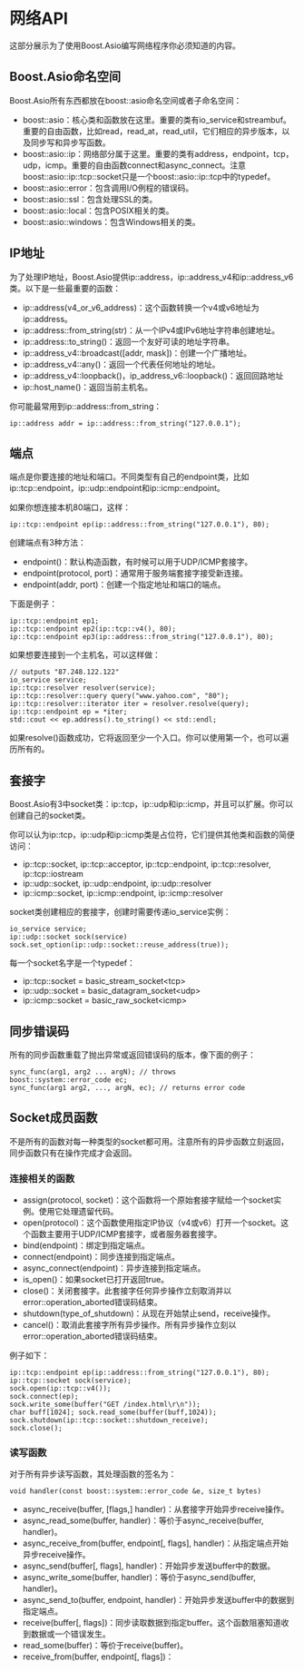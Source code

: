 # 网络API #

这部分展示为了使用Boost.Asio编写网络程序你必须知道的内容。

## Boost.Asio命名空间 ##

Boost.Asio所有东西都放在boost::asio命名空间或者子命名空间：

* boost::asio：核心类和函数放在这里。重要的类有io_service和streambuf。重要的自由函数，比如read，read_at，read_util，它们相应的异步版本，以及同步写和异步写函数。
* boost::asio::ip：网络部分属于这里。重要的类有address，endpoint，tcp，udp，icmp。重要的自由函数connect和async_connect。注意boost::asio::ip::tcp::socket只是一个boost::asio::ip::tcp中的typedef。
* boost::asio::error：包含调用I/O例程的错误码。
* boost::asio::ssl：包含处理SSL的类。
* boost::asio::local：包含POSIX相关的类。
* boost::asio::windows：包含Windows相关的类。

## IP地址 ##

为了处理IP地址，Boost.Asio提供ip::address，ip::address_v4和ip::address_v6类。以下是一些最重要的函数：

* ip::address(v4_or_v6_address)：这个函数转换一个v4或v6地址为ip::address。
* ip::address::from_string(str)：从一个IPv4或IPv6地址字符串创建地址。
* ip::address::to_string()：返回一个友好可读的地址字符串。
* ip::address_v4::broadcast([addr, mask])：创建一个广播地址。
* ip::address_v4::any()：返回一个代表任何地址的地址。
* ip::address_v4::loopback()，ip_address_v6::loopback()：返回回路地址
* ip::host_name()：返回当前主机名。

你可能最常用到ip::address::from_string：

	ip::address addr = ip::address::from_string("127.0.0.1");

## 端点 ##

端点是你要连接的地址和端口。不同类型有自己的endpoint类，比如ip::tcp::endpoint，ip::udp::endpoint和ip::icmp::endpoint。

如果你想连接本机80端口，这样：

	ip::tcp::endpoint ep(ip::address::from_string("127.0.0.1"), 80);

创建端点有3种方法：

* endpoint()：默认构造函数，有时候可以用于UDP/ICMP套接字。
* endpoint(protocol, port)：通常用于服务端套接字接受新连接。
* endpoint(addr, port)：创建一个指定地址和端口的端点。

下面是例子：

	ip::tcp::endpoint ep1;
	ip::tcp::endpoint ep2(ip::tcp::v4(), 80);
	ip::tcp::endpoint ep3(ip::address::from_string("127.0.0.1"), 80);

如果想要连接到一个主机名，可以这样做：

	// outputs "87.248.122.122"
	io_service service;
	ip::tcp::resolver resolver(service);
	ip::tcp::resolver::query query("www.yahoo.com", "80");
	ip::tcp::resolver::iterator iter = resolver.resolve(query);
	ip::tcp::endpoint ep = *iter;
	std::cout << ep.address().to_string() << std::endl;

如果resolve()函数成功，它将返回至少一个入口。你可以使用第一个，也可以遍历所有的。

## 套接字 ##

Boost.Asio有3中socket类：ip::tcp，ip::udp和ip::icmp，并且可以扩展。你可以创建自己的socket类。

你可以认为ip::tcp，ip::udp和ip::icmp类是占位符，它们提供其他类和函数的简便访问：

* ip::tcp::socket, ip::tcp::acceptor, ip::tcp::endpoint, ip::tcp::resolver, ip::tcp::iostream
* ip::udp::socket, ip::udp::endpoint, ip::udp::resolver
* ip::icmp::socket, ip::icmp::endpoint, ip::icmp::resolver

socket类创建相应的套接字，创建时需要传递io_service实例：

	io_service service;
	ip::udp::socket sock(service)
	sock.set_option(ip::udp::socket::reuse_address(true));

每一个socket名字是一个typedef：

* ip::tcp::socket = basic_stream_socket\<tcp\>
* ip::udp::socket = basic_datagram_socket\<udp\>
* ip::icmp::socket = basic_raw_socket\<icmp\>

## 同步错误码 ##

所有的同步函数重载了抛出异常或返回错误码的版本，像下面的例子：

	sync_func(arg1, arg2 ... argN); // throws
	boost::system::error_code ec;
	sync_func(arg1 arg2, ..., argN, ec); // returns error code

## Socket成员函数 ##

不是所有的函数对每一种类型的socket都可用。注意所有的异步函数立刻返回，同步函数只有在操作完成才会返回。

### 连接相关的函数 ###

* assign(protocol, socket)：这个函数将一个原始套接字赋给一个socket实例。使用它处理遗留代码。
* open(protocol)：这个函数使用指定IP协议（v4或v6）打开一个socket。这个函数主要用于UDP/ICMP套接字，或者服务器套接字。
* bind(endpoint)：绑定到指定端点。
* connect(endpoint)：同步连接到指定端点。
* async_connect(endpoint)：异步连接到指定端点。
* is_open()：如果socket已打开返回true。
* close()：关闭套接字。此套接字任何异步操作立刻取消并以error::operation_aborted错误码结束。
* shutdown(type_of_shutdown)：从现在开始禁止send，receive操作。
* cancel()：取消此套接字所有异步操作。所有异步操作立刻以error::operation_aborted错误码结束。

例子如下：

	ip::tcp::endpoint ep(ip::address::from_string("127.0.0.1"), 80);
	ip::tcp::socket sock(service);
	sock.open(ip::tcp::v4());
	sock.connect(ep);
	sock.write_some(buffer("GET /index.html\r\n"));
	char buff[1024]; sock.read_some(buffer(buff,1024));
	sock.shutdown(ip::tcp::socket::shutdown_receive);
	sock.close();

### 读写函数 ###

对于所有异步读写函数，其处理函数的签名为：

	void handler(const boost::system::error_code &e, size_t bytes)

* async_receive(buffer, [flags,] handler)：从套接字开始异步receive操作。
* async_read_some(buffer, handler)：等价于async_receive(buffer, handler)。
* async_receive_from(buffer, endpoint[, flags], handler)：从指定端点开始异步receive操作。
* async_send(buffer[, flags], handler)：开始异步发送buffer中的数据。
* async_write_some(buffer, handler)：等价于async_send(buffer, handler)。
* async_send_to(buffer, endpoint, handler)：开始异步发送buffer中的数据到指定端点。
* receive(buffer[, flags])：同步读取数据到指定buffer。这个函数阻塞知道收到数据或一个错误发生。
* read_some(buffer)：等价于receive(buffer)。
* receive_from(buffer, endpoint[, flags])：